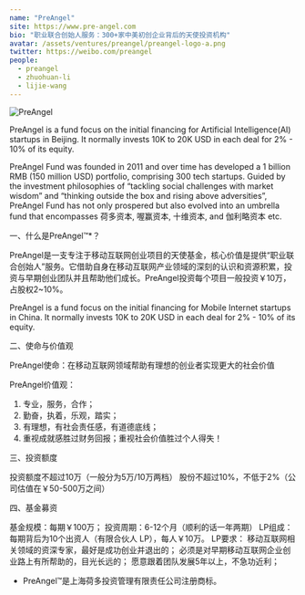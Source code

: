 ```yaml
---
name: "PreAngel"
site: https://www.pre-angel.com
bio: "职业联合创始人服务：300+家中美初创企业背后的天使投资机构"
avatar: /assets/ventures/preangel/preangel-logo-a.png
twitter: https://weibo.com/preangel
people:
  - preangel
  - zhuohuan-li
  - lijie-wang
---
```


![PreAngel](/assets/ventures/preangel/preangel-logo.png)

PreAngel is a fund focus on the initial financing for Artificial Intelligence(AI) startups in Beijing. It normally invests 10K to 20K USD in each deal for 2% - 10% of its equity.

PreAngel Fund was founded in 2011 and over time has developed a 1 billion RMB (150 million USD) portfolio, comprising 300 tech startups. Guided by the investment philosophies of “tackling social challenges with market wisdom” and “thinking outside the box and rising above adversities”, PreAngel Fund has not only prospered but also evolved into an umbrella fund that encompasses 荷多资本, 喔赢资本, 十维资本, and 伽利略资本 etc.

一、什么是PreAngel™*？

PreAngel是一支专注于移动互联网创业项目的天使基金，核心价值是提供“职业联合创始人”服务。它借助自身在移动互联网产业领域的深刻的认识和资源积累，投资与早期创业团队并且帮助他们成长。PreAngel投资每个项目一般投资￥10万，占股权2~10%。

PreAngel is a fund focus on the initial financing for Mobile Internet startups in China. It normally invests 10K to 20K USD in each deal for 2% - 10% of its equity.

二、使命与价值观

PreAngel使命：在移动互联网领域帮助有理想的创业者实现更大的社会价值

PreAngel价值观：

1. 专业，服务，合作；
1. 勤奋，执着，乐观，踏实；
1. 有理想，有社会责任感，有道德底线；
1. 重视成就感胜过财务回报；重视社会价值胜过个人得失！

三、投资额度

投资额度不超过10万（一般分为5万/10万两档）
股份不超过10%，不低于2%（公司估值在￥50-500万之间）

四、基金募资

基金规模：每期￥100万；
投资周期：6-12个月（顺利的话一年两期）
LP组成：每期背后为10个出资人（有限合伙人 LP），每人￥10万。
LP要求：
移动互联网相关领域的资深专家，最好是成功创业并退出的；
必须是对早期移动互联网企业创业路上有所帮助的，目光长远的；
愿意跟着团队发展5年以上，不急功近利；

* PreAngel™是上海荷多投资管理有限责任公司注册商标。
